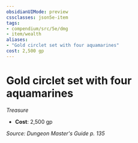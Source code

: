 ```yaml
---
obsidianUIMode: preview
cssclasses: json5e-item
tags:
- compendium/src/5e/dmg
- item/wealth
aliases: 
- "Gold circlet set with four aquamarines"
cost: 2,500 gp
---
```

# Gold circlet set with four aquamarines
*Treasure*  

- **Cost**: 2,500 gp

*Source: Dungeon Master's Guide p. 135*
